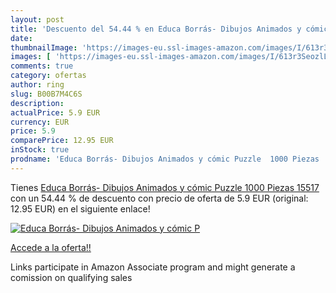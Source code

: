 ```yaml
---
layout: post
title: 'Descuento del 54.44 % en Educa Borrás- Dibujos Animados y cómic P'
date: 
thumbnailImage: 'https://images-eu.ssl-images-amazon.com/images/I/613r3SeozlL._SL200_.jpg'
images: [ 'https://images-eu.ssl-images-amazon.com/images/I/613r3SeozlL._SL200_.jpg' ]
comments: true
category: ofertas
author: ring
slug: B00B7M4C6S
description:
actualPrice: 5.9 EUR
currency: EUR
price: 5.9
comparePrice: 12.95 EUR
inStock: true
prodname: 'Educa Borrás- Dibujos Animados y cómic Puzzle  1000 Piezas  15517 '
---
```


Tienes [Educa Borrás- Dibujos Animados y cómic Puzzle  1000 Piezas  15517 ](https://www.amazon.es/dp/B00B7M4C6S/?tag=tolees-21) con un 54.44 % de descuento con precio de oferta de 5.9 EUR (original: 12.95 EUR) en el siguiente enlace!

[![Educa Borrás- Dibujos Animados y cómic P](https://images-eu.ssl-images-amazon.com/images/I/613r3SeozlL._SL200_.jpg)](https://www.amazon.es/dp/B00B7M4C6S/?tag=tolees-21)

[Accede a la oferta!!](https://www.amazon.es/dp/B00B7M4C6S/?tag=tolees-21)

Links participate in Amazon Associate program and might generate a comission on qualifying sales


